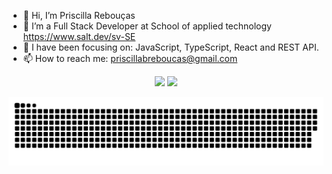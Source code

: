- 👋 Hi, I’m Priscilla Rebouças
- 💞️ I’m a Full Stack Developer at School of applied technology <Salt/> https://www.salt.dev/sv-SE
- 🌱 I have been focusing on: JavaScript, TypeScript, React and REST API.
- 📫 How to reach me: priscillabreboucas@gmail.com

<!---
PriscillaReboucas/PriscillaReboucas is a ✨ special ✨ repository because its `README.md` (this file) appears on your GitHub profile.
You can click the Preview link to take a look at your changes.
--->

<div align="center">
  <img height="180em" src="https://github-readme-stats.vercel.app/api?username=priscillareboucas&show_icons=true&theme=radical"/>
  <img height="180em" src="https://github-readme-stats.vercel.app/api/top-langs/?username=priscillareboucas&layout=compact&langs_count=7&theme=radical"/>
</div>



![Snake animation](https://github.com/PriscillaReboucas/PriscillaReboucas/blob/output/github-contribution-grid-snake.svg)
